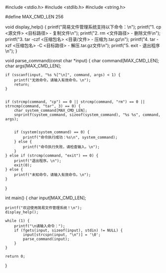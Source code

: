 #include <stdio.h>
#include <stdlib.h>
#include <string.h>


#define MAX_CMD_LEN 256


void display_help() {
    printf("简易文件管理系统支持以下命令：\n");
    printf("1. cp <源文件> <目标路径>    - 复制文件\n");
    printf("2. rm <文件路径>             - 删除文件\n");
    printf("3. tar -czf <压缩包名> <目录/文件> - 压缩为.tar.gz\n");
    printf("4. tar -xzf <压缩包名> -C <目标路径> - 解压.tar.gz文件\n");
    printf("5. exit                     - 退出程序\n");
}


void parse_command(const char *input) {
    char command[MAX_CMD_LEN];
    char args[MAX_CMD_LEN];

   
    if (sscanf(input, "%s %[^\n]", command, args) < 1) {
        printf("无效命令，请输入有效命令。\n");
        return;
    }

  
    if (strcmp(command, "cp") == 0 || strcmp(command, "rm") == 0 || strncmp(command, "tar", 3) == 0) {
        char system_command[MAX_CMD_LEN];
        snprintf(system_command, sizeof(system_command), "%s %s", command, args);

  
        if (system(system_command) == 0) {
            printf("命令执行成功：%s\n", system_command);
        } else {
            printf("命令执行失败，请检查输入。\n");
        }
    } else if (strcmp(command, "exit") == 0) {
        printf("退出程序。\n");
        exit(0);
    } else {
        printf("未知命令，请输入有效命令。\n");
    }
}


int main() {
    char input[MAX_CMD_LEN];

    printf("欢迎使用简易文件管理系统！\n");
    display_help();

    while (1) {
        printf("\n请输入命令：");
        if (fgets(input, sizeof(input), stdin) != NULL) {
            input[strcspn(input, "\n")] = '\0'; 
            parse_command(input);
        }
    }

    return 0;
}
